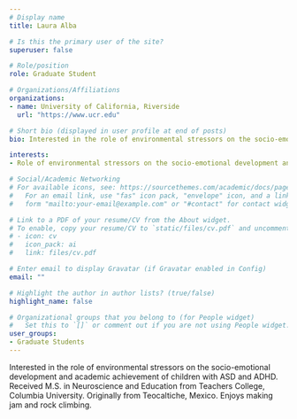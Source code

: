 ```yaml
---
# Display name
title: Laura Alba

# Is this the primary user of the site?
superuser: false

# Role/position
role: Graduate Student

# Organizations/Affiliations
organizations:
- name: University of California, Riverside
  url: "https://www.ucr.edu"

# Short bio (displayed in user profile at end of posts)
bio: Interested in the role of environmental stressors on the socio-emotional development and academic achievement of children with ASD and ADHD. Received M.S. in Neuroscience and Education from Teachers College, Columbia University. Originally from Teocaltiche, Mexico. Enjoys making jam and rock climbing.

interests:
- Role of environmental stressors on the socio-emotional development and academic achievement of children with ASD and ADHD

# Social/Academic Networking
# For available icons, see: https://sourcethemes.com/academic/docs/page-builder/#icons
#   For an email link, use "fas" icon pack, "envelope" icon, and a link in the
#   form "mailto:your-email@example.com" or "#contact" for contact widget.

# Link to a PDF of your resume/CV from the About widget.
# To enable, copy your resume/CV to `static/files/cv.pdf` and uncomment the lines below.
# - icon: cv
#   icon_pack: ai
#   link: files/cv.pdf

# Enter email to display Gravatar (if Gravatar enabled in Config)
email: ""

# Highlight the author in author lists? (true/false)
highlight_name: false

# Organizational groups that you belong to (for People widget)
#   Set this to `[]` or comment out if you are not using People widget.
user_groups:
- Graduate Students
---
```


Interested in the role of environmental stressors on the socio-emotional development and academic achievement of children with ASD and ADHD. Received M.S. in Neuroscience and Education from Teachers College, Columbia University. Originally from Teocaltiche, Mexico. Enjoys making jam and rock climbing.
